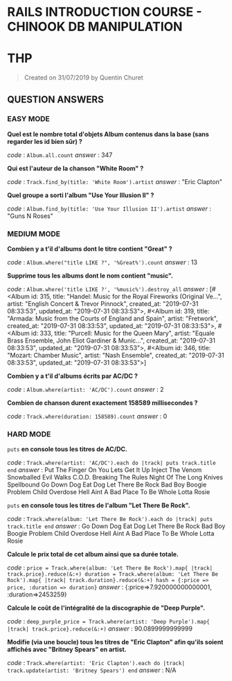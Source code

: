 # RAILS INTRODUCTION COURSE - CHINOOK DB MANIPULATION
# THP

> Created on 31/07/2019 by Quentin Churet

## QUESTION ANSWERS

### EASY MODE

**Quel est le nombre total d'objets Album contenus dans la base (sans regarder les id bien sûr) ?**

*code* : `Album.all.count`
*answer* : 347

**Qui est l'auteur de la chanson "White Room" ?**

*code* : `Track.find_by(title: 'White Room').artist`
*answer* : "Eric Clapton"

**Quel groupe a sorti l'album "Use Your Illusion II" ?**

*code* : `Album.find_by(title: 'Use Your Illusion II').artist`
*answer* : "Guns N Roses"

### MEDIUM MODE

**Combien y a t'il d'albums dont le titre contient "Great" ?**

*code* : `Album.where("title LIKE ?", '%Great%').count`
*answer* : 13

**Supprime tous les albums dont le nom contient "music".**

*code* : `Album.where('title LIKE ?', '%music%').destroy_all`
*answer* : [#<Album id: 315, title: "Handel: Music for the Royal Fireworks (Original Ve...", artist: "English Concert & Trevor Pinnock", created_at: "2019-07-31 08:33:53", updated_at: "2019-07-31 08:33:53">, #<Album id: 319, title: "Armada: Music from the Courts of England and Spain", artist: "Fretwork", created_at: "2019-07-31 08:33:53", updated_at: "2019-07-31 08:33:53">, #<Album id: 333, title: "Purcell: Music for the Queen Mary", artist: "Equale Brass Ensemble, John Eliot Gardiner & Munic...", created_at: "2019-07-31 08:33:53", updated_at: "2019-07-31 08:33:53">, #<Album id: 346, title: "Mozart: Chamber Music", artist: "Nash Ensemble", created_at: "2019-07-31 08:33:53", updated_at: "2019-07-31 08:33:53">]

**Combien y a t'il d'albums écrits par AC/DC ?**

*code* : `Album.where(artist: 'AC/DC').count`
*answer* : 2

**Combien de chanson durent exactement 158589 millisecondes ?**

*code* : `Track.where(duration: 158589).count`
*answer* : 0

### HARD MODE

`puts` **en console tous les titres de AC/DC.**

*code* :
`Track.where(artist: 'AC/DC').each do |track|
  puts track.title
end`
*answer* :
Put The Finger On You
Lets Get It Up
Inject The Venom
Snowballed
Evil Walks
C.O.D.
Breaking The Rules
Night Of The Long Knives
Spellbound
Go Down
Dog Eat Dog
Let There Be Rock
Bad Boy Boogie
Problem Child
Overdose
Hell Aint A Bad Place To Be
Whole Lotta Rosie

`puts` **en console tous les titres de l'album "Let There Be Rock".**

*code* :
`Track.where(album: 'Let There Be Rock').each do |track|
  puts track.title
end`
*answer* :
Go Down
Dog Eat Dog
Let There Be Rock
Bad Boy Boogie
Problem Child
Overdose
Hell Aint A Bad Place To Be
Whole Lotta Rosie

**Calcule le prix total de cet album ainsi que sa durée totale.**

*code* :
`price = Track.where(album: 'Let There Be Rock').map{ |track| track.price}.reduce(&:+)
duration = Track.where(album: 'Let There Be Rock').map{ |track| track.duration}.reduce(&:+)
hash = {:price => price, :duration => duration}`
*answer* :
{:price=>7.920000000000001, :duration=>2453259}

**Calcule le coût de l'intégralité de la discographie de "Deep Purple".**

*code* :
`deep_purple_price = Track.where(artist: 'Deep Purple').map{ |track| track.price}.reduce(&:+)`
*answer* : 90.0899999999999

**Modifie (via une boucle) tous les titres de "Eric Clapton" afin qu'ils soient affichés avec "Britney Spears" en artist.**

*code* :
`Track.where(artist: 'Eric Clapton').each do |track|
  track.update(artist: 'Britney Spears')
end`
*answer* : N/A
